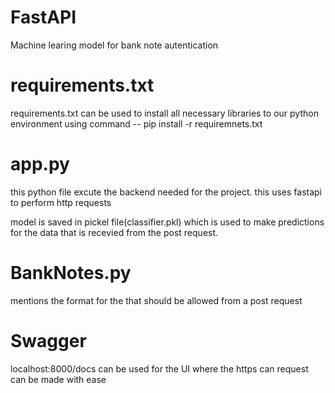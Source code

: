 # FastAPI 
Machine learing model for bank note autentication

# requirements.txt
requirements.txt can be used to install all necessary libraries to our python environment using command
-- pip install -r requiremnets.txt

# app.py 
this python file excute the backend needed for the project.
this uses fastapi to perform http requests

model is saved in pickel file(classifier.pkl) which is used to make predictions for the data that is recevied from the post request.

# BankNotes.py
mentions the format for the that should be allowed from a post request

# Swagger
localhost:8000/docs
can be used for the UI where the https can request can be made with ease 

